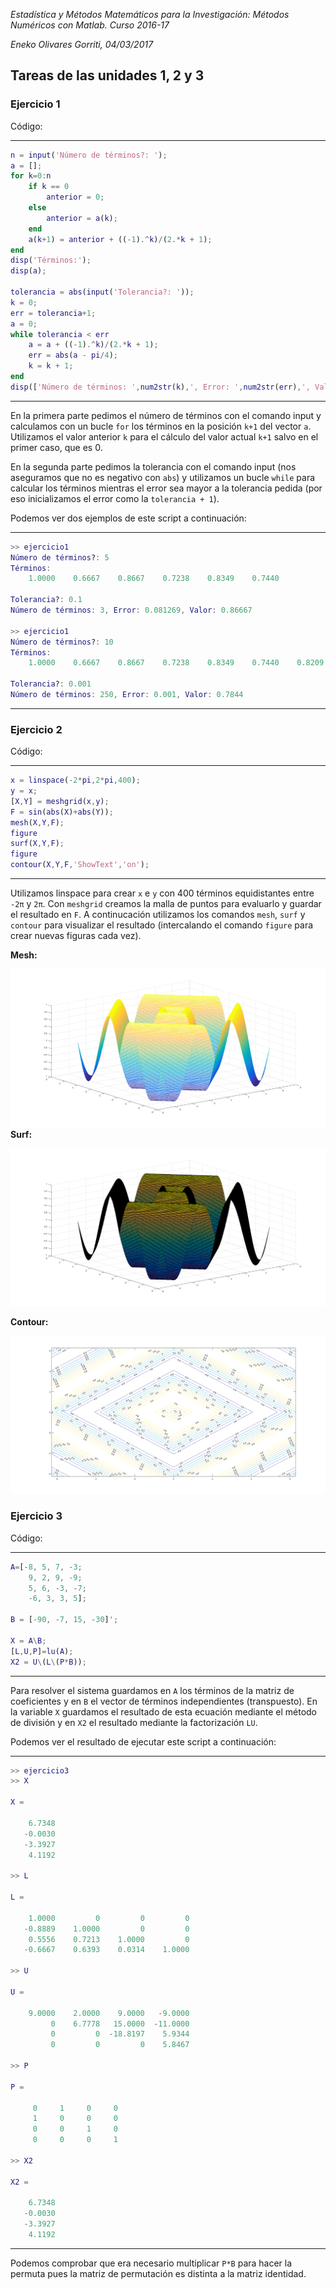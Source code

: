 *Estadística y Métodos Matemáticos para la Investigación: Métodos Numéricos con Matlab.
Curso 2016-17*

*Eneko Olivares Gorriti, 04/03/2017*



## Tareas de las unidades 1, 2 y 3

### Ejercicio 1

Código:

---
```matlab
n = input('Número de términos?: ');
a = [];
for k=0:n
    if k == 0
        anterior = 0;
    else
        anterior = a(k);
    end
    a(k+1) = anterior + ((-1).^k)/(2.*k + 1);
end
disp('Términos:');
disp(a);

tolerancia = abs(input('Tolerancia?: '));
k = 0;
err = tolerancia+1;
a = 0;
while tolerancia < err
    a = a + ((-1).^k)/(2.*k + 1);
    err = abs(a - pi/4);
    k = k + 1;
end
disp(['Número de términos: ',num2str(k),', Error: ',num2str(err),', Valor: ',num2str(a)]);
```
---

En la primera parte pedimos el número de términos con el comando input y calculamos con un bucle
`for` los términos en la posición `k+1` del vector `a`. Utilizamos el valor anterior `k` para el 
cálculo del valor actual `k+1` salvo en el primer caso, que es 0.

En la segunda parte pedimos la tolerancia con el comando input (nos aseguramos que no es negativo
con `abs`) y utilizamos un bucle `while` para calcular los términos mientras el error sea mayor a
la tolerancia pedida (por eso inicializamos el error como la `tolerancia + 1`).

Podemos ver dos ejemplos de este script a continuación:

---
```matlab
>> ejercicio1
Número de términos?: 5
Términos:
    1.0000    0.6667    0.8667    0.7238    0.8349    0.7440

Tolerancia?: 0.1
Número de términos: 3, Error: 0.081269, Valor: 0.86667

>> ejercicio1
Número de términos?: 10
Términos:
    1.0000    0.6667    0.8667    0.7238    0.8349    0.7440    0.8209    0.7543    0.8131    0.7605    0.8081

Tolerancia?: 0.001
Número de términos: 250, Error: 0.001, Valor: 0.7844
```
---

### Ejercicio 2

Código:

---
```matlab
x = linspace(-2*pi,2*pi,400);
y = x;
[X,Y] = meshgrid(x,y);
F = sin(abs(X)+abs(Y));
mesh(X,Y,F);
figure
surf(X,Y,F);
figure
contour(X,Y,F,'ShowText','on');
```
---

Utilizamos linspace para crear `x` e `y` con 400 términos equidistantes entre `-2π` y `2π`.
Con `meshgrid` creamos la malla de puntos para evaluarlo y guardar el resultado en `F`. A 
continucación utilizamos los comandos `mesh`, `surf` y `contour` para visualizar el resultado 
(intercalando el comando `figure` para crear nuevas figuras cada vez).

**Mesh:**

![](ejercicio1_mesh.png?raw=true)
**Surf:**

![](ejercicio1_surf.png?raw=true)

**Contour:**

![](ejercicio1_contour.png?raw=true)

### Ejercicio 3

Código:

---
```matlab
A=[-8, 5, 7, -3;
    9, 2, 9, -9;
    5, 6, -3, -7;
    -6, 3, 3, 5];

B = [-90, -7, 15, -30]';

X = A\B;
[L,U,P]=lu(A);
X2 = U\(L\(P*B));
```
---

Para resolver el sistema guardamos en `A` los términos de la matriz de coeficientes y en `B`
el vector de términos independientes (transpuesto). En la variable `X` guardamos el resultado
de esta ecuación mediante el método de división y en `X2` el resultado mediante la factorización
`LU`.

Podemos ver el resultado de ejecutar este script a continuación:

---
```matlab
>> ejercicio3
>> X

X =

    6.7348
   -0.0030
   -3.3927
    4.1192

>> L

L =

    1.0000         0         0         0
   -0.8889    1.0000         0         0
    0.5556    0.7213    1.0000         0
   -0.6667    0.6393    0.0314    1.0000

>> U

U =

    9.0000    2.0000    9.0000   -9.0000
         0    6.7778   15.0000  -11.0000
         0         0  -18.8197    5.9344
         0         0         0    5.8467

>> P

P =

     0     1     0     0
     1     0     0     0
     0     0     1     0
     0     0     0     1

>> X2

X2 =

    6.7348
   -0.0030
   -3.3927
    4.1192
```
---

Podemos comprobar que era necesario multiplicar `P*B` para hacer la permuta pues la matriz de 
permutación es distinta a la matriz identidad.

